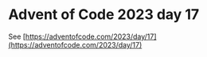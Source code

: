 # Advent of Code 2023 day 17

See [https://adventofcode.com/2023/day/17](https://adventofcode.com/2023/day/17)
